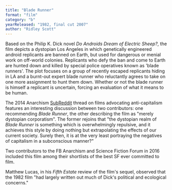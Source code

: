 ```yaml
---
title: "Blade Runner"
format: "film"
category: "b"
yearReleased: "1982, final cut 2007"
author: "Ridley Scott"
---
```

Based on the Philip K. Dick novel <em>Do  Androids Dream of Electric Sheep?</em>, the film depicts a dystopian  Los Angeles in which genetically engineered android replicants are  banned on Earth, but used for dangerous or menial work on off-world  colonies. Replicants who defy the ban and come to Earth are hunted  down and killed by special police operatives known as 'blade  runners'. The plot focuses on a group of recently escaped replicants  hiding in LA and a burnt-out expert blade runner who reluctantly  agrees to take on one more assignment to hunt them down. Whether or  not the blade runner is himself a replicant is uncertain, forcing an  evaluation of what it means to be human.

The 2014 Anarchism <a href="https://www.reddit.com/r/Anarchism/comments/2a2r93/can_we_compile_a_list_of_the_top_films_advocating/"> SubReddit</a> thread on films advocating anti-capitalism features an  interesting discussion between two contributors: one recommending  <em>Blade Runner</em>, the other describing the film as "merely dystopian  corporatism". The former rejoins that "the dystopian realm of  <em>Blade Runner</em> is something which is overwhelmingly repulsive, and  it achieves this style by doing nothing but extrapolating the  effects of our current society. Surely then, it is at the very least  portraying the negatives of capitalism in a subconscious manner?"

Two contributors to the FB Anarchism and  Science Fiction Forum in 2016 included this film among their shortlists of the best  SF ever committed to film.

Matthew Lucas, in his <em>Fifth Estate</em> review of the  film's sequel, observed that the 1982 film "had largely written out much of  Dick's political and ecological concerns."
